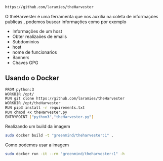 ```sh
https://github.com/laramies/theHarvester
```

O theHarvester é uma ferramenta que nos auxilia na coleta de informações publicas , podemos buscar informações como por exemplo
- Informações de um host
- Obter realizaões de emails
- Subdominios
- host
- nome de funcionarios
- Banners
- Chaves GPG


## Usando o Docker

```sh
FROM python:3
WORKDIR /opt/
RUN git clone https://github.com/laramies/theHarvester
WORKDIR /opt/theHarvester
RUN pip3 install -r requirements.txt
RUN chmod +x theHarvester.py
ENTRYPOINT ["python3","theHarvester.py"]
```

Realizando um build da imagem
```sh
sudo docker build -t "greenmind/theharvester:1" .
```

Como podemos usar a imagem
```sh
sudo docker run -it --rm "greenmind/theharvester:1" -h
```